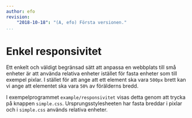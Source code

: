 ```yaml
---
author: efo
revision:
    "2018-10-18": "(A, efo) Första versionen."
...
```

Enkel responsivitet
=======================

Ett enkelt och väldigt begränsad sätt att anpassa en webbplats till små enheter är att använda relativa enheter istället för fasta enheter som till exempel pixlar. I stället för att ange att ett element ska vara `500px` brett kan vi ange att elementet ska vara `50%` av förälderns bredd.

I exempelprogrammet `example/responsivitet` visas detta genom att trycka på knappen `simple.css`. Ursprungsstylesheeten har fasta breddar i pixlar och i `simple.css` används relativa enheter.
